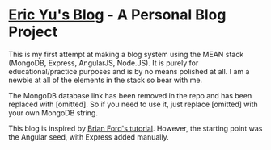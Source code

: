 [Eric Yu's Blog](http://www.erickyu.com) - A Personal Blog Project
==================================================================

This is my first attempt at making a blog system using the MEAN stack (MongoDB, Express, AngularJS, Node.JS). It is purely for educational/practice purposes and is by no means polished at all. I am a newbie at all of the elements in the stack so bear with me.

The MongoDB database link has been removed in the repo and has been replaced with [omitted]. So if you need to use it, just replace [omitted] with your own MongoDB string.

This blog is inspired by [Brian Ford's tutorial](http://http://briantford.com/blog/angular-express.html). However, the starting point was the Angular seed, with Express added manually. 

